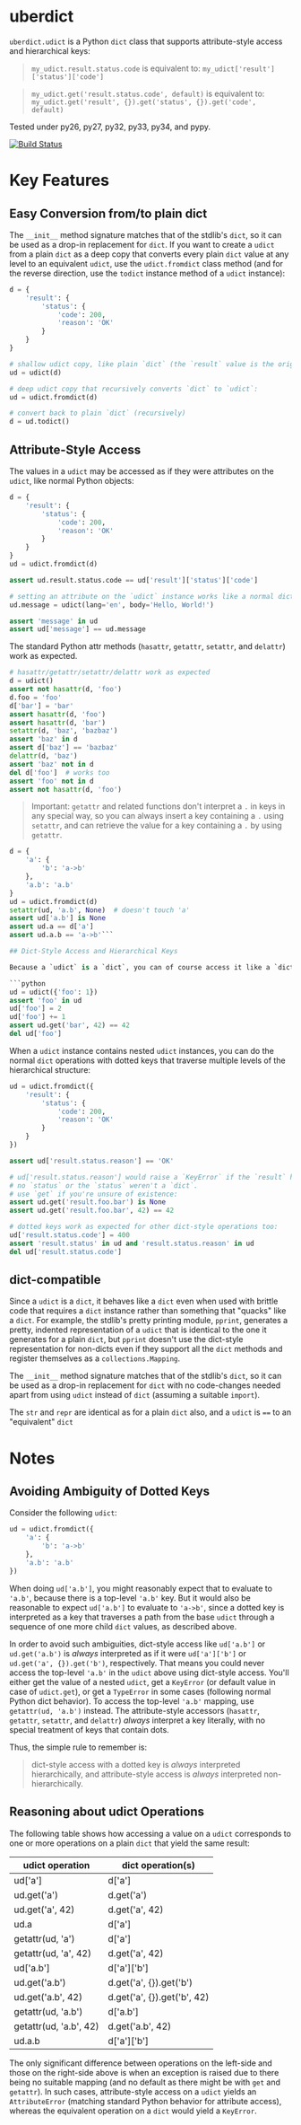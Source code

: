 # uberdict

`uberdict.udict` is a Python `dict` class that supports attribute-style access
and hierarchical keys:

> `my_udict.result.status.code` is equivalent to:
> `my_udict['result']['status']['code']`

> `my_udict.get('result.status.code', default)` is equivalent to:
> `my_udict.get('result', {}).get('status', {}).get('code', default)`

Tested under py26, py27, py32, py33, py34, and pypy.

[![Build Status](https://travis-ci.org/eukaryote/uberdict.svg?branch=master)](https://travis-ci.org/eukaryote/uberdict)

# Key Features

## Easy Conversion from/to plain dict

The `__init__` method signature matches that of the stdlib's `dict`, so it can
be used as a drop-in replacement for `dict`. If you want to create a `udict`
from a plain `dict` as a deep copy that converts every plain `dict` value at
any level to an equivalent `udict`, use the `udict.fromdict` class method
(and for the reverse direction, use the `todict` instance method of a `udict`
instance):

```python
d = {
    'result': {
        'status': {
            'code': 200,
            'reason': 'OK'
        }
    }
}

# shallow udict copy, like plain `dict` (the `result` value is the original `dict`)
ud = udict(d)

# deep udict copy that recursively converts `dict` to `udict`:
ud = udict.fromdict(d)

# convert back to plain `dict` (recursively)
d = ud.todict()
```

## Attribute-Style Access

The values in a `udict` may be accessed as if they were attributes on the `udict`,
like normal Python objects:

```python
d = {
    'result': {
        'status': {
            'code': 200,
            'reason': 'OK'
        }
    }
}
ud = udict.fromdict(d)

assert ud.result.status.code == ud['result']['status']['code']

# setting an attribute on the `udict` instance works like a normal dict insertion
ud.message = udict(lang='en', body='Hello, World!')

assert 'message' in ud
assert ud['message'] == ud.message
```


The standard Python attr methods (`hasattr`, `getattr`, `setattr`, and
`delattr`) work as expected.

```python
# hasattr/getattr/setattr/delattr work as expected
d = udict()
assert not hasattr(d, 'foo')
d.foo = 'foo'
d['bar'] = 'bar'
assert hasattr(d, 'foo')
assert hasattr(d, 'bar')
setattr(d, 'baz', 'bazbaz')
assert 'baz' in d
assert d['baz'] == 'bazbaz'
delattr(d, 'baz')
assert 'baz' not in d
del d['foo']  # works too
assert 'foo' not in d
assert not hasattr(d, 'foo')
```

> Important: `getattr` and related functions don't interpret a `.` in keys
> in any special way, so you can always insert a key containing a `.` using
> `setattr`, and can retrieve the value for a key containing a `.` by using
> `getattr`.


```python
d = {
    'a': {
        'b': 'a->b'
    },
    'a.b': 'a.b'
}
ud = udict.fromdict(d)
setattr(ud, 'a.b', None)  # doesn't touch 'a'
assert ud['a.b'] is None
assert ud.a == d['a']
assert ud.a.b == 'a->b'```

## Dict-Style Access and Hierarchical Keys

Because a `udict` is a `dict`, you can of course access it like a `dict`:

```python
ud = udict({'foo': 1})
assert 'foo' in ud
ud['foo'] = 2
ud['foo'] += 1
assert ud.get('bar', 42) == 42
del ud['foo']
```

When a `udict` instance contains nested `udict` instances, you can do the
normal `dict` operations with dotted keys that traverse multiple levels
of the hierarchical structure:

```python
ud = udict.fromdict({
    'result': {
        'status': {
            'code': 200,
            'reason': 'OK'
        }
    }
})

assert ud['result.status.reason'] == 'OK'

# ud['result.status.reason'] would raise a `KeyError` if the `result` had
# no `status` or the `status` weren't a `dict`.
# use `get` if you're unsure of existence:
assert ud.get('result.foo.bar') is None
assert ud.get('result.foo.bar', 42) == 42

# dotted keys work as expected for other dict-style operations too:
ud['result.status.code'] = 400
assert 'result.status' in ud and 'result.status.reason' in ud
del ud['result.status.code']
```

## dict-compatible

Since a `udict` is a `dict`, it behaves like a `dict` even when used with
brittle code that requires a `dict` instance rather than something that
"quacks" like a `dict`. For example, the stdlib's pretty printing module,
`pprint`, generates a pretty, indented representation of a `udict` that is
identical to the one it generates for a plain `dict`, but `pprint` doesn't
use the dict-style representation for non-dicts even if they support all
the `dict` methods and register themselves as a `collections.Mapping`.

The `__init__` method signature matches that of the stdlib's `dict`, so it can
be used as a drop-in replacement for `dict` with no code-changes needed apart
from using `udict` instead of `dict` (assuming a suitable `import`).

The `str` and `repr` are identical as for a plain `dict` also, and a `udict`
is `==` to an "equivalent" `dict`


# Notes


## Avoiding Ambiguity of Dotted Keys

Consider the following `udict`:

```python
ud = udict.fromdict({
    'a': {
        'b': 'a->b'
    },
    'a.b': 'a.b'
})
```

When doing `ud['a.b']`, you might reasonably expect that to evaluate to
`'a.b'`, because there is a top-level `'a.b'` key. But it would
also be reasonable to expect `ud['a.b']` to evaluate to `'a->b'`, since
a dotted key is interpreted as a key that traverses a path from the base `udict`
through a sequence of one more child `dict` values, as described above.

In order to avoid such ambiguities, dict-style access like `ud['a.b']` or
`ud.get('a.b')` is *always* interpreted as if it were `ud['a']['b']` or
`ud.get('a', {}).get('b')`, respectively. That means you could never access the
top-level `'a.b'` in the `udict` above using dict-style access. You'll either
get the value of a nested `udict`, get a `KeyError` (or default value in
case of `udict.get`), or get a `TypeError` in some cases (following normal
Python dict behavior). To access the top-level `'a.b'` mapping,
use `getattr(ud, 'a.b')` instead.  The attribute-style accessors (`hasattr`,
`getattr`, `setattr`, and `delattr`) *always* interpret a key literally, with
no special treatment of keys that contain dots.

Thus, the simple rule to remember is:

> dict-style access with a dotted key is *always* interpreted hierarchically,
> and attribute-style access is *always* interpreted non-hierarchically.


## Reasoning about udict Operations

The following table shows how accessing a value on a `udict` corresponds
to one or more operations on a plain `dict` that yield the same result:


| udict operation        | dict operation(s)            |
| ---------------------- | ---------------------------- |
| ud['a']                | d['a']                       |
| ud.get('a')            | d.get('a')                   |
| ud.get('a', 42)        | d.get('a', 42)               |
| ud.a                   | d['a']                       |
| getattr(ud, 'a')       | d['a']                       |
| getattr(ud, 'a', 42)   | d.get('a', 42)               |
| ud['a.b']              | d['a']['b']                  |
| ud.get('a.b')          | d.get('a', {}).get('b')      |
| ud.get('a.b', 42)      | d.get('a', {}).get('b', 42)  |
| getattr(ud, 'a.b')     | d['a.b']                     |
| getattr(ud, 'a.b', 42) | d.get('a.b', 42)             |
| ud.a.b                 | d['a']['b']                  |


The only significant difference between operations on the left-side and those
on the right-side above is when an exception is raised due to there being no
suitable mapping (and no default as there might be with `get` and `getattr`).
In such cases, attribute-style access on a `udict` yields an `AttributeError`
(matching standard Python behavior for attribute access), whereas the
equivalent operation on a `dict` would yield a `KeyError`.

